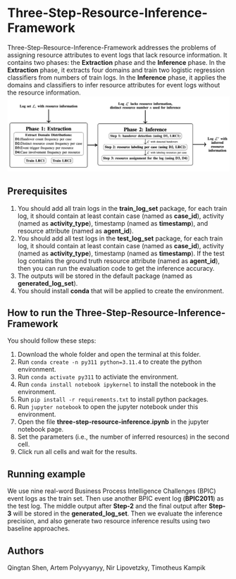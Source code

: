 # Three-Step-Resource-Inference-Framework
Three-Step-Resource-Inference-Framework addresses the problems of assigning resource attributes to event logs that lack resource information. 
It contains two phases: the **Extraction** phase and the **Inference** phase.
In the **Extraction** phase, it extracts four domains and train two logistic regression classifiers from numbers of train logs.
In the **Inference** phase, it applies the domains and classifiers to infer resource attributes for event logs without the resource information.
![Figure 1](three-step-resource-inference-framework.png)

## Prerequisites
1. You should add all train logs in the **train_log_set** package, for each train log, it should contain at least contain case (named as **case_id**), activity (named as **activity_type**), timestamp (named as **timestamp**), and resource attribute (named as **agent_id**).
2. You should add all test logs in the **test_log_set** package, for each train log, it should contain at least contain case (named as **case_id**), activity (named as **activity_type**), timestamp (named as **timestamp**). If the test log contains the ground truth resource attribute (named as **agent_id**), then you can run the evaluation code to get the inference accuracy.
3. The outputs will be stored in the default package (named as **generated_log_set**).
4. You should install **conda** that will be applied to create the environment.

## How to run the Three-Step-Resource-Inference-Framework
You should follow these steps:
1. Download the whole folder and open the terminal at this folder.
2. Run `conda create -n py311 python=3.11.4` to create the python environment.
3. Run `conda activate py311` to activiate the environment.
4. Run `conda install notebook ipykernel` to install the notebook in the environment.
5. Run `pip install -r requirements.txt` to install python packages.
6. Run `jupyter notebook` to open the jupyter notebook under this environment.
7. Open the file **three-step-resource-inference.ipynb** in the jupyter notebook page.
8. Set the parameters (i.e., the number of inferred resources) in the second cell.
9. Click run all cells and wait for the results.

## Running example
We use nine real-word Business Process Intelligence Challenges (BPIC) event logs as the train set.
Then use another BPIC event log (**BPIC2011**) as the test log.
The middle output after **Step-2** and the final output after **Step-3** will be stored in the **generated_log_set**.
Then we evaluate the inference precision, and also generate two resource inference results using two baseline approaches.

## Authors
Qingtan Shen, Artem Polyvyanyy, Nir Lipovetzky, Timotheus Kampik
